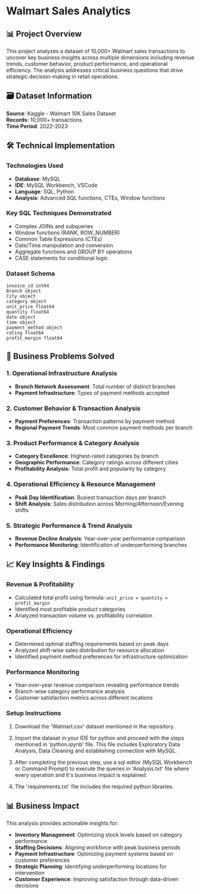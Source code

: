 # Walmart Sales Analytics

## 📊 Project Overview

This project analyzes a dataset of 10,000+ Walmart sales transactions to uncover key business insights across multiple dimensions including revenue trends, customer behavior, product performance, and operational efficiency. The analysis addresses critical business questions that drive strategic decision-making in retail operations.

## 🗃️ Dataset Information

**Source**: Kaggle - Walmart 10K Sales Dataset  
**Records**: 10,000+ transactions  
**Time Period**: 2022-2023  

## 🛠️ Technical Implementation

### Technologies Used
- **Database**: MySQL
- **IDE**: MySQL Workbench, VSCode
- **Language**: SQL, Python
- **Analysis**: Advanced SQL functions, CTEs, Window functions

### Key SQL Techniques Demonstrated
- Complex JOINs and subqueries
- Window functions (RANK, ROW_NUMBER)
- Common Table Expressions (CTEs)
- Date/Time manipulation and conversion
- Aggregate functions and GROUP BY operations
- CASE statements for conditional logic

### Dataset Schema
```
invoice_id int64
Branch object
City object
category object
unit_price float64
quantity float64
date object
time object
payment_method object
rating float64
profit_margin float64
```

## 🎯 Business Problems Solved

### 1. Operational Infrastructure Analysis
- **Branch Network Assessment**: Total number of distinct branches
- **Payment Infrastructure**: Types of payment methods accepted

### 2. Customer Behavior & Transaction Analysis  
- **Payment Preferences**: Transaction patterns by payment method
- **Regional Payment Trends**: Most common payment methods per branch

### 3. Product Performance & Category Analysis
- **Category Excellence**: Highest-rated categories by branch
- **Geographic Performance**: Category ratings across different cities
- **Profitability Analysis**: Total profit and popularity by category

### 4. Operational Efficiency & Resource Management
- **Peak Day Identification**: Busiest transaction days per branch
- **Shift Analysis**: Sales distribution across Morning/Afternoon/Evening shifts

### 5. Strategic Performance & Trend Analysis
- **Revenue Decline Analysis**: Year-over-year performance comparison
- **Performance Monitoring**: Identification of underperforming branches


## 📈 Key Insights & Findings

### Revenue & Profitability
- Calculated total profit using formula: `unit_price × quantity × profit_margin`
- Identified most profitable product categories
- Analyzed transaction volume vs. profitability correlation

### Operational Efficiency
- Determined optimal staffing requirements based on peak days
- Analyzed shift-wise sales distribution for resource allocation
- Identified payment method preferences for infrastructure optimization

### Performance Monitoring
- Year-over-year revenue comparison revealing performance trends
- Branch-wise category performance analysis
- Customer satisfaction metrics across different locations

### Setup Instructions
1. Download the 'Walmart.csv' dataset mentioned in the repository.

2. Import the dataset in your IDE for python and proceed with the steps mentioned in 'python.ipynb' file. This file includes Exploratory Data Analysis, Data Cleaning and establishing connection with MySQL.

3. After completing the previous step, use a sql editor (MySQL Workbench or Command Prompt) to execute the queries in 'Analysis.txt' file where every operation and it's business impact is explained.

4. The 'requirements.txt' file includes the required python libraries.

## 📊 Business Impact

This analysis provides actionable insights for:
- **Inventory Management**: Optimizing stock levels based on category performance
- **Staffing Decisions**: Aligning workforce with peak business periods  
- **Payment Infrastructure**: Optimizing payment systems based on customer preferences
- **Strategic Planning**: Identifying underperforming locations for intervention
- **Customer Experience**: Improving satisfaction through data-driven decisions
